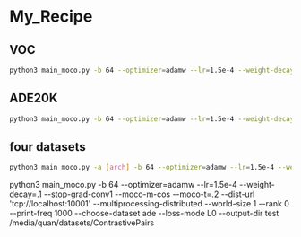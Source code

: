 # My_Recipe

## VOC

```bash
python3 main_moco.py -b 64 --optimizer=adamw --lr=1.5e-4 --weight-decay=.1 --stop-grad-conv1 --moco-m-cos --moco-t=.2 --dist-url 'tcp://localhost:10001' --multiprocessing-distributed --world-size 1 --rank 0 --print-freq 1000 --choose-dataset voc --loss-mode L0 [/path/to/Contrastivepairs]
```

## ADE20K

```bash
python3 main_moco.py -b 64 --optimizer=adamw --lr=1.5e-4 --weight-decay=.1 --stop-grad-conv1 --moco-m-cos --moco-t=.2 --dist-url 'tcp://localhost:10001' --multiprocessing-distributed --world-size 1 --rank 0 --print-freq 1000 --choose-dataset ade --loss-mode L0 [/path/to/Contrastivepairs]
```

## four datasets

```bash
python3 main_moco.py -a [arch] -b 64 --optimizer=adamw --lr=1.5e-4 --weight-decay=.1 --stop-grad-conv1 --moco-m-cos --moco-t=.2 --dist-url 'tcp://192.168.1.1:10001' --multiprocessing-distributed --world-size 2 --rank [num_rank] --print-freq 1000 --choose-dataset voc city ade coco --loss-mode L0 [/path/to/Contrastivepairs]
```

python3 main_moco.py -b 64 --optimizer=adamw --lr=1.5e-4 --weight-decay=.1 --stop-grad-conv1 --moco-m-cos --moco-t=.2 --dist-url 'tcp://localhost:10001' --multiprocessing-distributed --world-size 1 --rank 0 --print-freq 1000 --choose-dataset ade --loss-mode L0 --output-dir test /media/quan/datasets/ContrastivePairs
